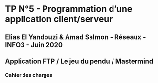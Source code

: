# TP N°5 - Programmation d’une application client/serveur

## Elias El Yandouzi & Amad Salmon - Réseaux - INFO3 - Juin 2020

## Application FTP / Le jeu du pendu / Mastermind

### Cahier des charges
